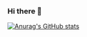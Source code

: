### Hi there 👋

[![Anurag's GitHub stats](https://github-readme-stats.vercel.app/api?username=Gugun09)](https://github.com/anuraghazra/github-readme-stats)
